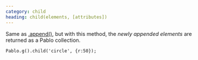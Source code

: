 ```yaml
--- 
category: child
heading: child(elements, [attributes])
---
```


Same as [.append()](/api/append), but with this method, the *newly appended elements* are returned as a Pablo collection.

    Pablo.g().child('circle', {r:50});